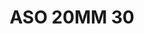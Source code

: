---
title: ASO 20MM 30
date: 
draft: false

# descripcion
description : Anillo de plata 925.

materials: Plata 925

color: 

dimensions: 19.5mm diámetro

code: 05-23-1416

type: "Anillos"

categories: []

price: $7.590,00

price_eftvo: $6.450,00

# Images
# first image will be shown in the product page
images:
  # - image: "images/path_to_image"
  # La ubicacion de las imagenes es imagenes/Anillos/Anillos.Solo Plata/05-23-1416-aso-20mm-30
  - image: "./images/anillos/solo_plata/05-23-1416-aso-20mm-30.jpg"
---